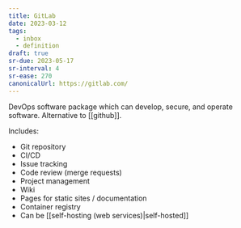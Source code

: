 ```yaml
---
title: GitLab
date: 2023-03-12
tags:
  - inbox
  - definition
draft: true
sr-due: 2023-05-17
sr-interval: 4
sr-ease: 270
canonicalUrl: https://gitlab.com/
---
```


DevOps software package which can develop, secure, and operate software.
Alternative to [[github]].

Includes:

- Git repository
- CI/CD
- Issue tracking
- Code review (merge requests)
- Project management
- Wiki
- Pages for static sites / documentation
- Container registry
- Can be [[self-hosting (web services)|self-hosted]]
